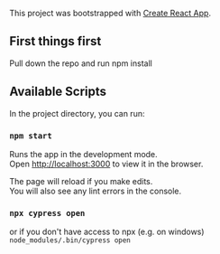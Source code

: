 This project was bootstrapped with [Create React App](https://github.com/facebook/create-react-app).

## First things first

Pull down the repo and run npm install

## Available Scripts

In the project directory, you can run:

### `npm start`

Runs the app in the development mode.<br>
Open [http://localhost:3000](http://localhost:3000) to view it in the browser.

The page will reload if you make edits.<br>
You will also see any lint errors in the console.

### `npx cypress open`

or if you don't have access to npx (e.g. on windows) `node_modules/.bin/cypress open`



